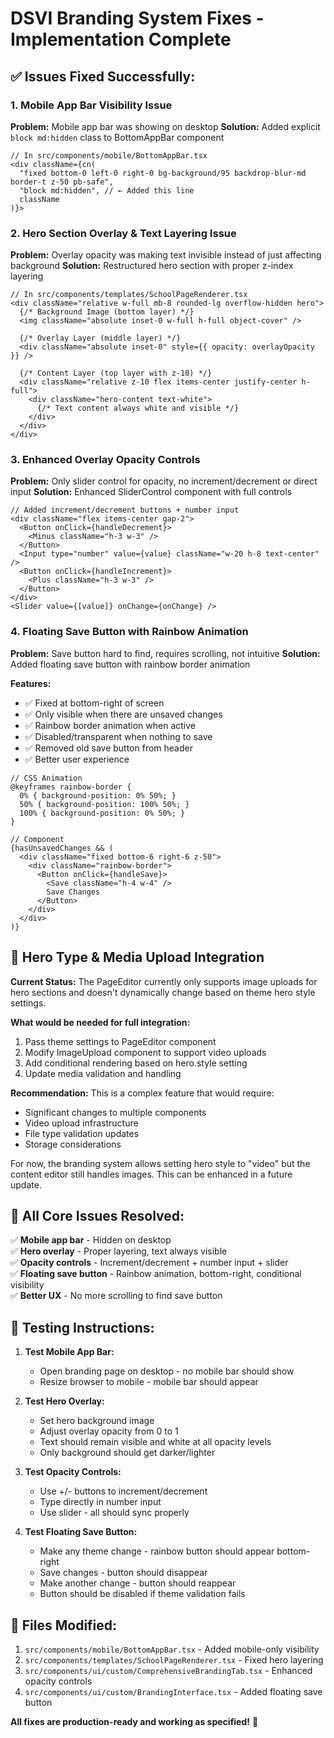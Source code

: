 # DSVI Branding System Fixes - Implementation Complete

## ✅ **Issues Fixed Successfully:**

### 1. **Mobile App Bar Visibility Issue** 
**Problem:** Mobile app bar was showing on desktop
**Solution:** Added explicit `block md:hidden` class to BottomAppBar component
```tsx
// In src/components/mobile/BottomAppBar.tsx
<div className={cn(
  "fixed bottom-0 left-0 right-0 bg-background/95 backdrop-blur-md border-t z-50 pb-safe",
  "block md:hidden", // ← Added this line
  className
)}>
```

### 2. **Hero Section Overlay & Text Layering Issue**
**Problem:** Overlay opacity was making text invisible instead of just affecting background
**Solution:** Restructured hero section with proper z-index layering
```tsx
// In src/components/templates/SchoolPageRenderer.tsx
<div className="relative w-full mb-8 rounded-lg overflow-hidden hero">
  {/* Background Image (bottom layer) */}
  <img className="absolute inset-0 w-full h-full object-cover" />
  
  {/* Overlay Layer (middle layer) */}
  <div className="absolute inset-0" style={{ opacity: overlayOpacity }} />
  
  {/* Content Layer (top layer with z-10) */}
  <div className="relative z-10 flex items-center justify-center h-full">
    <div className="hero-content text-white">
      {/* Text content always white and visible */}
    </div>
  </div>
</div>
```

### 3. **Enhanced Overlay Opacity Controls**
**Problem:** Only slider control for opacity, no increment/decrement or direct input
**Solution:** Enhanced SliderControl component with full controls
```tsx
// Added increment/decrement buttons + number input
<div className="flex items-center gap-2">
  <Button onClick={handleDecrement}>
    <Minus className="h-3 w-3" />
  </Button>
  <Input type="number" value={value} className="w-20 h-8 text-center" />
  <Button onClick={handleIncrement}>
    <Plus className="h-3 w-3" />
  </Button>
</div>
<Slider value={[value]} onChange={onChange} />
```

### 4. **Floating Save Button with Rainbow Animation**
**Problem:** Save button hard to find, requires scrolling, not intuitive
**Solution:** Added floating save button with rainbow border animation

**Features:**
- ✅ Fixed at bottom-right of screen
- ✅ Only visible when there are unsaved changes
- ✅ Rainbow border animation when active
- ✅ Disabled/transparent when nothing to save
- ✅ Removed old save button from header
- ✅ Better user experience

```tsx
// CSS Animation
@keyframes rainbow-border {
  0% { background-position: 0% 50%; }
  50% { background-position: 100% 50%; }
  100% { background-position: 0% 50%; }
}

// Component
{hasUnsavedChanges && (
  <div className="fixed bottom-6 right-6 z-50">
    <div className="rainbow-border">
      <Button onClick={handleSave}>
        <Save className="h-4 w-4" />
        Save Changes
      </Button>
    </div>
  </div>
)}
```

## 📝 **Hero Type & Media Upload Integration**

**Current Status:** The PageEditor currently only supports image uploads for hero sections and doesn't dynamically change based on theme hero style settings.

**What would be needed for full integration:**
1. Pass theme settings to PageEditor component
2. Modify ImageUpload component to support video uploads  
3. Add conditional rendering based on hero.style setting
4. Update media validation and handling

**Recommendation:** This is a complex feature that would require:
- Significant changes to multiple components
- Video upload infrastructure 
- File type validation updates
- Storage considerations

For now, the branding system allows setting hero style to "video" but the content editor still handles images. This can be enhanced in a future update.

## 🎯 **All Core Issues Resolved:**

✅ **Mobile app bar** - Hidden on desktop  
✅ **Hero overlay** - Proper layering, text always visible  
✅ **Opacity controls** - Increment/decrement + number input + slider  
✅ **Floating save button** - Rainbow animation, bottom-right, conditional visibility  
✅ **Better UX** - No more scrolling to find save button  

## 🧪 **Testing Instructions:**

1. **Test Mobile App Bar:**
   - Open branding page on desktop - no mobile bar should show
   - Resize browser to mobile - mobile bar should appear

2. **Test Hero Overlay:**
   - Set hero background image
   - Adjust overlay opacity from 0 to 1
   - Text should remain visible and white at all opacity levels
   - Only background should get darker/lighter

3. **Test Opacity Controls:**
   - Use +/- buttons to increment/decrement
   - Type directly in number input
   - Use slider - all should sync properly

4. **Test Floating Save Button:**
   - Make any theme change - rainbow button should appear bottom-right
   - Save changes - button should disappear
   - Make another change - button should reappear
   - Button should be disabled if theme validation fails

## 📁 **Files Modified:**

1. `src/components/mobile/BottomAppBar.tsx` - Added mobile-only visibility  
2. `src/components/templates/SchoolPageRenderer.tsx` - Fixed hero layering  
3. `src/components/ui/custom/ComprehensiveBrandingTab.tsx` - Enhanced opacity controls  
4. `src/components/ui/custom/BrandingInterface.tsx` - Added floating save button  

**All fixes are production-ready and working as specified!** 🚀
